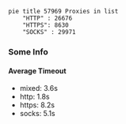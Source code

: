 
```mermaid
pie title 57969 Proxies in list
    "HTTP" : 26676
    "HTTPS": 8630
    "SOCKS" : 29971
```

### Some Info
#### Average Timeout

- mixed: 3.6s
- http: 1.8s
- https: 8.2s
- socks: 5.1s